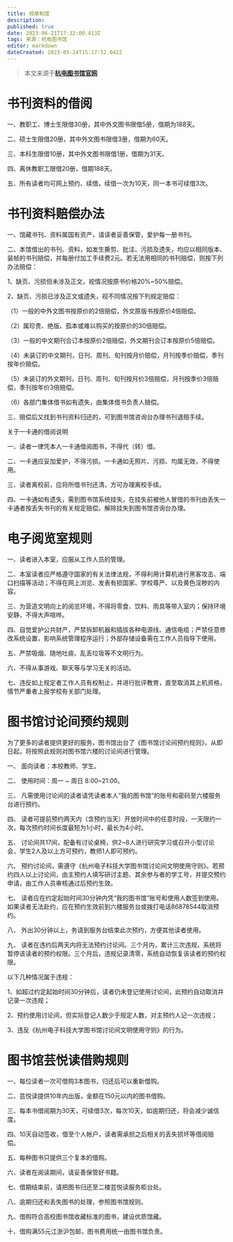 ```yaml
---
title: 规章制度
description: 
published: true
date: 2023-06-21T17:32:00.413Z
tags: 来源：杭电图书馆
editor: markdown
dateCreated: 2023-05-24T15:17:52.042Z
---
```


> 本文来源于[**杭电图书馆官网**](https://tsg.hdu.edu.cn/)

# 书刊资料的借阅

一、教职工、博士生限借30册，其中外文图书限借5册，借期为188天。

二、硕士生限借20册，其中外文图书限借3册，借期为60天。

三、本科生限借10册，其中外文图书限借1册，借期为31天。

四、离休教职工限借20册，借期188天。

五、所有读者均可网上预约、续借，续借一次为10天，同一本书可续借3次。

# 书刊资料赔偿办法

一、馆藏书刊、资料属国有资产，请读者妥善保管，爱护每一册书刊。

二、本馆借出的书刊、资料，如发生撕剪、批注、污损及遗失，均应以相同版本、装帧的书刊赔偿，并每册付加工手续费2元。若无法用相同的书刊赔偿，则按下列办法赔偿：

1、缺页、污损但未涉及正文，视情况按原书价格20%~50%赔偿。

2、缺页、污损已涉及正文或遗失，视不同情况按下列规定赔偿：

（1）一般的中外文图书按原价的2倍赔偿，外文原版书按原价4倍赔偿。

（2）属珍贵、绝版、孤本或难以购买的按原价的30倍赔偿。

（3）一般的中文期刊合订本按原价2倍赔偿，外文期刊合订本按原价5倍赔偿。

（4）未装订的中文期刊，日刊、周刊、旬刊按月价赔偿，月刊按季价赔偿，季刊按年价赔偿。

（5）未装订的外文期刊，日刊、周刊、旬刊按月价3倍赔偿，月刊按季价3倍赔偿，季刊按年价3倍赔偿。

（6）各部门集体借书如有遗失，由集体借书负责人赔偿。

三、赔偿后又找到书刊资料归还的，可到图书馆咨询台办理书刊退赔手续。 

关于一卡通的借阅说明

一、读者一律凭本人一卡通借阅图书，不得代（转）借。

二、一卡通应妥加爱护，不得污损。一卡通如无照片、污损、均属无效，不得使用。

三、读者离校前，应将所借书刊还清，方可办理离校手续。

四、一卡通如有遗失，需到图书馆系统挂失，在挂失前被他人冒借的书刊由丢失一卡通者按丢失书刊的有关规定赔偿。解除挂失到图书馆咨询台办理。

# 电子阅览室规则

一、读者进入本室，应服从工作人员的管理。

二、本室读者应严格遵守国家的有关法律法规，不得利用计算机进行黑客攻击、端口扫描等活动；不得在网上浏览、发表有损国家、学校尊严、以及黄色淫秽的内容。

三、为营造文明向上的阅览环境，不得将零食、饮料、雨具等带入室内；保持环境安静，不得大声喧哗。

四、自觉爱护公共财产，严禁拆卸机器和插拔各种电源线、通信电缆；严禁任意修改系统设置，影响系统管理程序运行；外部存储设备需在工作人员指导下使用。

五、严禁吸烟、随地吐痰、乱丢垃圾等不文明行为。

六、不得从事游戏、聊天等与学习无关的活动。

七、违反如上规定者工作人员有权制止，并进行批评教育，直至取消其上机资格，情节严重者上报学校有关部门处理。

# 图书馆讨论间预约规则

为了更多的读者提供更好的服务，图书馆出台了《图书馆讨论间预约规则》，从即日起，将按照此规则对图书馆六楼的讨论间进行管理。

一、 面向读者：本校教师、学生。

二、 使用时间：周一 ~ 周日 8:00~21:00。

三、 凡需使用讨论间的读者请凭读者本人“我的图书馆”的账号和密码至六楼服务台进行预约。

四、 读者可提前预约两天内（含预约当天）开放时间中的任意时段，一天限约一次，每次预约时间长度最短为1小时，最长为4小时。

五、 讨论间共17间，配备有讨论桌椅，供2~8人进行研究学习或召开小型讨论会，学生2人及以上方可预约，教师1人即可预约。

六、 预约讨论间，需遵守《杭州电子科技大学图书馆讨论间文明使用守则》。若预约四人以上讨论间，由主预约人填写研讨主题、其余参与者的学工号，并提交预约申请，由工作人员审核通过后预约生效。

七、 读者应在约定起始时间30分钟内凭“我的图书馆”账号和使用人数签到使用。如果读者无法赴约，应在预约生效前到六楼服务台或拨打电话86878544取消预约。

八、 外出30分钟以上，务请到服务台结束此次预约，方便其他读者使用。

九、 读者在违约后两天内将无法预约讨论间。三个月内，累计三次违规，系统将暂停该读者的预约权限。三个月后，违规记录清零，系统自动恢复该读者的预约权限。

以下几种情况属于违规：

1、如超过约定起始时间30分钟后，读者仍未登记使用讨论间，此预约自动取消并记录一次违规；

2、预约使用讨论间，但实际登记人数少于规定人数，对主预约人记一次违规；

3、违反《杭州电子科技大学图书馆讨论间文明使用守则》的行为。

# 图书馆芸悦读借购规则

一、每位读者一次可借购3本图书，归还后可以重新借购。

二、芸悦读提供10年内出版，金额在150元以内的图书借购。

三、每本书借阅期为30天，可续借3次，每次10天，如逾期归还，将会减少诚信度。

四、10天自动签收，借至个人帐户，读者需承担之后相关的丢失损坏等借阅赔偿。

五、每种图书只提供三个复本的借购。

六、读者在阅读期间，请妥善保管好书籍。

七、借期结束前，请把图书归还至二楼芸悦读服务柜台处。

八、逾期归还和丢失图书的处理，参照图书馆规则。

九、借购符合高校图书馆收藏标准的图书，建设优质馆藏。

十、借购满55元江浙沪包邮，图书费用统一由图书馆负责。